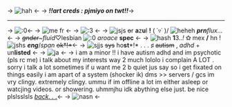 -> ![hah](https://watermelon.crd.co/assets/images/gallery15/0d9e1cea.gif?v=90e42ef7) <-
-> ***!!art creds : pjmiyo on twt!!***->
***
-> ![:0](https://watermelon.crd.co/assets/images/gallery15/bf760e48.gif?v=90e42ef7)<-
-> ![me fr](https://media.discordapp.net/attachments/958056542626803784/1051543211161694239/AB062AC0-97E1-49B5-AEF9-9A656CCEF2D4.jpg) <-
-> ![:3](https://watermelon.crd.co/assets/images/gallery15/bf760e48.gif?v=90e42ef7) <-
-> ![jsjs](https://watermelon.crd.co/assets/images/gallery10/588f41e8_original.gif?v=90e42ef7)  ~~o~~r **a**z**u**l **!** ( ˙▿˙ )/ ![heheh](https://watermelon.crd.co/assets/images/gallery02/deb89e83.gif?v=90e42ef7) ***prn**flux...*<-
-> *~~gnder~~~fluid*♡lesbian ![:0](https://watermelon.crd.co/assets/images/gallery11/1aed8a30_original.gif?v=90e42ef7) *aroace* **spec** <-
-> ![hash](https://watermelon.crd.co/assets/images/gallery02/9f1f53d3.gif?v=90e42ef7) **1**3..*!* **✩**  mex **/** hn ! ![jshs](https://watermelon.crd.co/assets/images/gallery10/7aab3652_original.gif?v=90e42ef7) ***eng***/*span* ~~ok*!*~~<-
-> ![sjjs](https://watermelon.crd.co/assets/images/gallery01/8ca5ee58_original.gif?v=90e42ef7) ~~sys~~ ho**st***!* . . . **♯** ~~autism~~ , *adhd* + un**listed** <-
-> ![ja](https://64.media.tumblr.com/tumblr_lmzoe63IML1qg9aa7.gif) <-
-> i am a minor !!
i have autism adhd and im psychotic (pls rc me)
i talk about my interests way 2 much lololo
i complain A LOT . sorry
i talk a lot sometimes if u want me 2 b quiet jus say so
i get fixated on things easily
i am apart of a system (shocker ik) 
dms >> servers / gcs 
im vry clingy. extremely clingy.
ummu if im offline a lot im either asleep or watcjing videos. or showering.
uhmmjhu idk abything else just. be nice plslsslsls
[*back. . .*](https://rentry.co/purrfect)<-
-> ![nasn](https://64.media.tumblr.com/tumblr_lmzoe11HN11qg9aa7.gif) <-